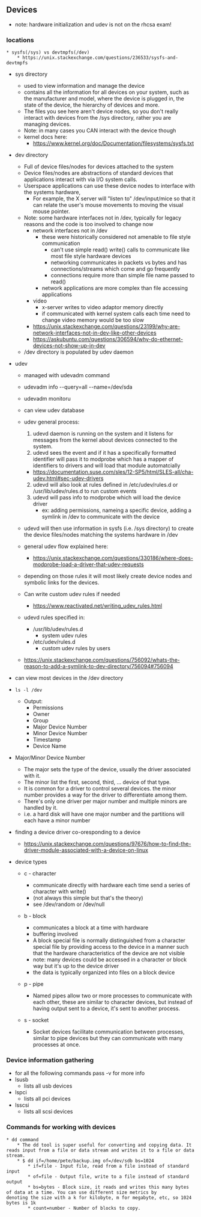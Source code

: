 ## Devices

* note: hardware initialization and udev is not on the rhcsa exam!


### locations

    * sysfs(/sys) vs devtmpfs(/dev)
        * https://unix.stackexchange.com/questions/236533/sysfs-and-devtmpfs

* sys directory
    * used to view information and manage the device
    * contains all the information for all devices on your system, such as the manufacturer and model, where the device is plugged in, the state of the device, the hierarchy of devices and more. 
    * The files you see here aren't device nodes, so you don't really interact with devices from the /sys directory, rather you are managing devices. 
    * Note: in many cases you CAN interact with the device though
    * kernel docs here:
        * https://www.kernel.org/doc/Documentation/filesystems/sysfs.txt


* dev directory
    * Full of device files/nodes for devices attached to the system
    * Device files/nodes are abstractions of standard devices that applications interact with via I/O system calls.
    * Userspace applications can use these device nodes to interface with the systems hardware, 
        * For example, the X server will "listen to" /dev/input/mice so that it can relate the user's mouse movements to moving the visual mouse pointer. 
     * Note: some hardware interfaces not in /dev, typically for legacy reasons and the code is too involved to change now
        * network interfaces not in /dev
            * these were historically considered not amenable to file style communication
                * can't use simple read() write() calls to communicate like most file style hardware devices
                * networking communicates in packets vs bytes and has connections/streams which come and go frequently
                * connections require more than simple file name passed to read()
            * network applications are more complex than file accessing applications
        * video
            * x-server writes to video adaptor memory directly
            * if communicated with kernel system calls each time need to change video memory would be too slow 
        * https://unix.stackexchange.com/questions/23199/why-are-network-interfaces-not-in-dev-like-other-devices
        * https://askubuntu.com/questions/306594/why-do-ethernet-devices-not-show-up-in-dev
    * /dev directory is populated by udev daemon
        

* udev
    * managed with udevadm command
    * udevadm info --query=all --name=/dev/sda
    * udevadm monitoru
    * can view udev database

    * udev general process:
        1. udevd daemon is running on the system and it listens for messages from the kernel about devices connected to the system.
        1. udevd sees the event and if it has a specifically formatted identifier will pass it to modprobe which has a mapper of identifiers to drivers and will load that module automatcially
        * https://documentation.suse.com/sles/12-SP5/html/SLES-all/cha-udev.html#sec-udev-drivers

        2. udevd will also look at rules defined in /etc/udev/rules.d or /usr/lib/udev/rules.d to run custom events
        3. udevd will pass info to modprobe which will load the device driver
            * ex: adding permissions, nameing a specific device, adding a symlink in /dev to communicate with the device
    * udevd will then use information in sysfs (i.e. /sys directory) to create the device files/nodes matching the systems hardware in /dev
    * general udev flow explained here:
        * https://unix.stackexchange.com/questions/330186/where-does-modprobe-load-a-driver-that-udev-requests
    * depending on those rules it will most likely create device nodes and symbolic links for the devices. 
    * Can write custom udev rules if needed
        * https://www.reactivated.net/writing_udev_rules.html
     * udevd rules specified in:
        * /usr/lib/udev/rules.d
            * system udev rules
        * /etc/udev/rules.d
            * custom udev rules by users
    * https://unix.stackexchange.com/questions/756092/whats-the-reason-to-add-a-symlink-to-dev-directory/756094#756094

* can view most devices in the /dev directory
* `ls -l /dev`
    * Output:
        * Permissions
        * Owner
        * Group
        * Major Device Number
        * Minor Device Number
        * Timestamp
        * Device Name

* Major/Minor Device Number
    * The major sets the type of the device, usually the driver associated with it. 
    * The minor list the first, second, third, ... device of that type.
    *  It is common for a driver to control several devices. the minor number provides a way for the driver to differentiate among them. 
    * There's only one driver per major number and multiple minors are handled by it.
    * i.e. a hard disk will have one major number and the partitions will each have a minor number

* finding a device driver co-oresponding to a device
    * https://unix.stackexchange.com/questions/97676/how-to-find-the-driver-module-associated-with-a-device-on-linux

* device types
    * c - character
        * communicate directly with hardware each time send a series of character with write()
        * (not always this simple but that's the theory)
        * see /dev/random or /dev/null

    * b - block
        * communicates a block at a time with hardware
        * buffering involved
        * A block special file is normally distinguished from a character special file by providing access to the device in a manner such that the hardware characteristics of the device are not visible
        * note: many devices could be accessed in a character or block way but it's up to the device driver
        * the data is typically organized into files on a block device

    * p - pipe
        * Named pipes allow two or more processes to communicate with each other, these are similar to character devices, but instead of having output sent to a device, it's sent to another process. 
    * s - socket
        * Socket devices facilitate communication between processes, similar to pipe devices but they can communicate with many processes at once.


### Device information gathering
* for all the following commands pass -v for more info
* lsusb
    * lists all usb devices
* lspci
    * lists all pci devices
* lsscsi
    * lists all scsi devices


### Commands for working with devices
    * dd command
        * The dd tool is super useful for converting and copying data. It reads input from a file or data stream and writes it to a file or data stream. 
        * $ dd if=/home/pete/backup.img of=/dev/sdb bs=1024 
            * if=file - Input file, read from a file instead of standard input
            * of=file - Output file, write to a file instead of standard output
            * bs=bytes - Block size, it reads and writes this many bytes of data at a time. You can use different size metrics by        denoting the size with a k for kilobyte, m for megabyte, etc, so 1024 bytes is 1k
            * count=number - Number of blocks to copy.